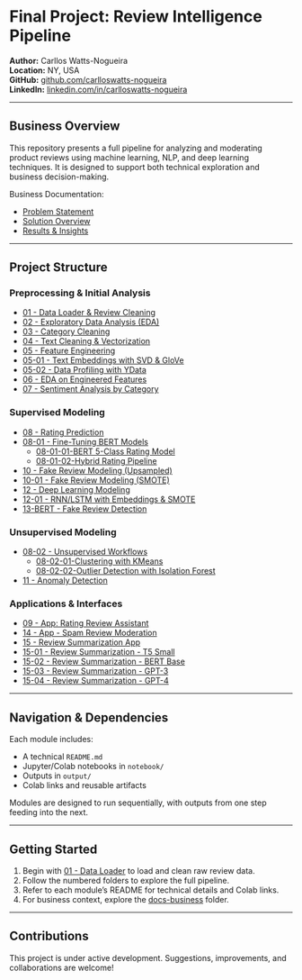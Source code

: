 #  Final Project: Review Intelligence Pipeline

**Author:** Carllos Watts-Nogueira  
**Location:** NY, USA  
**GitHub:** [github.com/carlloswatts-nogueira](https://github.com/cwattsnogueira)  
**LinkedIn:** [linkedin.com/in/carlloswatts-nogueira](https://linkedin.com/in/carlloswattsnogueira)

---

##  Business Overview

This repository presents a full pipeline for analyzing and moderating product reviews using machine learning, NLP, and deep learning techniques. It is designed to support both technical exploration and business decision-making.

 Business Documentation:
- [Problem Statement](./docs-business/01_problem.md)
- [Solution Overview](./docs-business/02_solution.md)
- [Results & Insights](./docs-business/03_results.md)

---

##  Project Structure

###  Preprocessing & Initial Analysis
- [01 - Data Loader & Review Cleaning](./01-data-loader-review-clean/)
- [02 - Exploratory Data Analysis (EDA)](./02-eda-initial)
- [03 - Category Cleaning](./03-category-cleaning/)
- [04 - Text Cleaning & Vectorization](./04-text-cleaning-vectorization/)
- [05 - Feature Engineering](./05-feature-engineering/)
- [05-01 - Text Embeddings with SVD & GloVe](./05-01-text-embeddings-svd-glove/)
- [05-02 - Data Profiling with YData](./05-02-data-profiling/)
- [06 - EDA on Engineered Features](./06-eda-features/)
- [07 - Sentiment Analysis by Category](./07-sentiment-by-category/)

###  Supervised Modeling
- [08 - Rating Prediction](./08-rating-prediction/)
- [08-01 - Fine-Tuning BERT Models](./08-01-fine-tuning-berts/)
  - [08-01-01-BERT 5-Class Rating Model](./08-01-fine-tuning-berts/bert-5class-rating-model/)
  - [08-01-02-Hybrid Rating Pipeline](./08-01-fine-tuning-berts/hybrid-rating-pipeline/)
- [10 - Fake Review Modeling (Upsampled)](./10-fake-review-modeling-upsampled/)
- [10-01 - Fake Review Modeling (SMOTE)](./10-01-fake-review-modeling-smote/)
- [12 - Deep Learning Modeling](./12-dl-modeling/)
- [12-01 - RNN/LSTM with Embeddings & SMOTE](./12-01-rnnlstm-embeddings-smote/)
- [13-BERT - Fake Review Detection](./13-fine-tuning-bert-oversampling/)

###  Unsupervised Modeling
- [08-02 - Unsupervised Workflows](./08-02-unsupervised-workflows/)
  - [08-02-01-Clustering with KMeans](./08-02-unsupervised-workflows/clustering-kmeans-elbow/)
  - [08-02-02-Outlier Detection with Isolation Forest](./08-02-unsupervised-workflows/outlier-detection-isolation-forest/)
- [11 - Anomaly Detection](./11-anomaly-detection/)

###  Applications & Interfaces
- [09 - App: Rating Review Assistant](./09-app-rating-review/)
- [14 - App - Spam Review Moderation](./14-app-fake-review/)
- [15 - Review Summarization App](./15-review-summarization-app/)
- [15-01 - Review Summarization - T5 Small](./15-01-review-summarization-t5-small/)
- [15-02 - Review Summarization - BERT Base](./15-02-review-summarization-bert-base/)
- [15-03 - Review Summarization - GPT-3](./15-03-review-summarization-gpt3/)
- [15-04 - Review Summarization - GPT-4](./15-04-review-summarization-gpt4/)

---

##  Navigation & Dependencies

Each module includes:
-  A technical `README.md`
-  Jupyter/Colab notebooks in `notebook/`
-  Outputs in `output/`
-  Colab links and reusable artifacts

Modules are designed to run sequentially, with outputs from one step feeding into the next.

---

##  Getting Started

1. Begin with [01 - Data Loader](./01-data-loader-review-clean/) to load and clean raw review data.
2. Follow the numbered folders to explore the full pipeline.
3. Refer to each module’s README for technical details and Colab links.
4. For business context, explore the [docs-business](./docs-business/) folder.

---

##  Contributions

This project is under active development. Suggestions, improvements, and collaborations are welcome!
